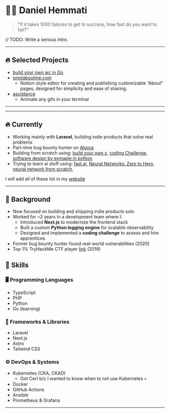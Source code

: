 # 👨‍💻 Daniel Hemmati

> "If it takes 1000 failures to get to success, how fast do you want to fail?"

// TODO: Write a serious intro.

---

## 🔥 Selected Projects

- [build your own wc in Go](https://github.com/DanielHemmati/ccwc-in-go)
- [smolaboutme.com](https://github.com/DanielHemmati/smolaboutme.com)
  - Notion-style editor for creating and publishing customizable “About” pages, designed for simplicity and ease of sharing. 
- [asciidance](https://github.com/DanielHemmati/asciidance)
  - Animate any gifs in your terminal

---

---

## 🔥 Currently

- Working mainly with **Laravel**, building indie products that solve real problems
- Part-time bug bounty hunter on [Algora](https://algora.io/)
- Building from scratch using: [build your own x](https://github.com/codecrafters-io/build-your-own-x), [coding Challenge](https://codingchallenges.fyi/), [software design by exmaple in python](https://third-bit.com/sdxpy/intro/)
- Trying to learn ai stuff using: [fast.ai](https://course.fast.ai/), [Neural Networks: Zero to Hero](https://karpathy.ai/zero-to-hero.html), [neural network from scratch](https://nnfs.io/),

I will add all of these list in my [website](https://danielhemmati.com)

---

## 💼 Background

- Now focused on building and shipping indie products solo
- Worked for ~2 years in a development team where I:
  - Introduced **Next.js** to modernize the frontend stack
  - Built a custom **Python logging engine** for scalable observability
  - Designed and implemented a **coding challenge** to assess and hire apprentices
- Former bug bounty hunter found real-world vulnerabilities (2020)
- Top 1% TryHackMe CTF player [link](https://tryhackme.com/p/alpha21) (2019)


## 🧠 Skills

### 🖥 Programming Languages

- TypeScript
- PHP
- Python
- Go (learning)

### 🧰 Frameworks & Libraries

- Laravel
- Next.js
- Astro
- Tailwind CSS

### ⚙️ DevOps & Systems

- Kubernetes (CKA, CKAD)
  - Got Cert b/c I wanted to know when to not use Kubernetes 💀
- Docker
- GitHub Actions
- Ansible
- Prometheus & Grafana

---


